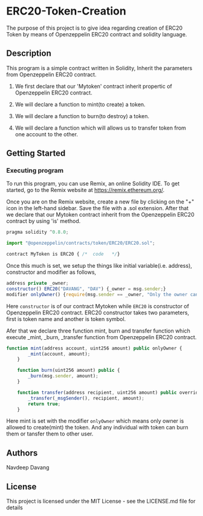 # ERC20-Token-Creation

The purpose of this project is to give idea regarding creation of ERC20 Token by means of Openzeppelin ERC20 contract and solidity language.

## Description

This program is a simple contract written in Solidity, Inherit the parameters from Openzeppelin ERC20 contract. 
1) We first declare that our 'Mytoken' contract inherit propertic of Openzeppelin ERC20 contract.

2) We will declare a function to mint(to create) a token.

3) We will declare a function to burn(to destroy) a token.

4) We will declare a function which will allows us to transfer token from one account to the other.



## Getting Started

### Executing program
To run this program, you can use Remix, an online Solidity IDE. To get started, go to the Remix website at https://remix.ethereum.org/.

Once you are on the Remix website, create a new file by clicking on the "+" icon in the left-hand sidebar. Save the file with a .sol extension.
After that we declare that our Mytoken contract inherit from the Openzeppelin ERC20 contract by using 'is' method.
```javascript
pragma solidity ^0.8.0;

import "@openzeppelin/contracts/token/ERC20/ERC20.sol";

contract MyToken is ERC20 { /*  code   */}
```

Once this much is set, we setup the things like initial variable(i.e. address), constructor and modifier as follows,
```javascript
address private _owner;
constructor() ERC20("DAVANG", "DAV") {_owner = msg.sender;}
modifier onlyOwner() {require(msg.sender == _owner, "Only the owner can call this function"); _;}
```
Here `constructor` is of our contract Mytoken while `ERC20` is constructor of Openzeppelin ERC20 contract. ERC20 constructor takes two parameters, first is token name and another is token symbol. 

Afer that we declare three function mint, burn and transfer function which execute _mint, _burn, _transfer function from Openzeppelin ERC20 contract.
```javascript
function mint(address account, uint256 amount) public onlyOwner {
        _mint(account, amount);
    }

    function burn(uint256 amount) public {
        _burn(msg.sender, amount);
    }

    function transfer(address recipient, uint256 amount) public override returns (bool) {
        _transfer(_msgSender(), recipient, amount);
        return true;
    }
```
Here mint is set with the modifier `onlyOwner` which means only owner is allowed to create(mint) the token. And any individual with token can burn them or tansfer them to other user.


## Authors

Navdeep Davang 


## License

This project is licensed under the MIT License - see the LICENSE.md file for details

 

